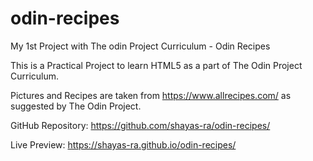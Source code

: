 # odin-recipes
My 1st Project with The odin Project Curriculum - Odin Recipes  

This is a Practical Project to learn HTML5 as a part of The Odin Project Curriculum.

Pictures and Recipes are taken from https://www.allrecipes.com/ as suggested by The Odin Project.

GitHub Repository: 
https://github.com/shayas-ra/odin-recipes/

Live Preview:
https://shayas-ra.github.io/odin-recipes/